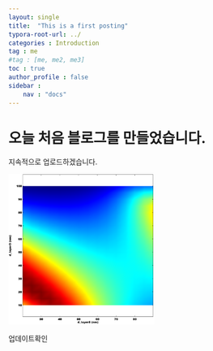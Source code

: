 ```yaml
---
layout: single
title:  "This is a first posting"
typora-root-url: ../
categories : Introduction
tag : me
#tag : [me, me2, me3]
toc : true
author_profile : false
sidebar : 
    nav : "docs"
---
```


# 오늘 처음 블로그를 만들었습니다.

지속적으로 업로드하겠습니다.

<img src="/images/2022-05-23-first/Untitled34-1691491405481-4.png" alt="Untitled34" style="zoom:33%;" />

업데이트확인
